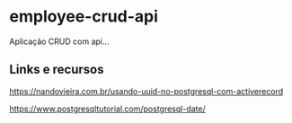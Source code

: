 # employee-crud-api
Aplicação CRUD com api...


## Links e recursos

https://nandovieira.com.br/usando-uuid-no-postgresql-com-activerecord

https://www.postgresqltutorial.com/postgresql-date/